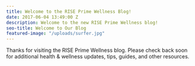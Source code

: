 ```yaml
---
title: Welcome to the RISE Prime Wellness Blog!
date: 2017-06-04 13:49:00 Z
description: Welcome to the new RISE Prime Wellness blog!
seo-title: Welcome to Our Blog
featured-image: "/uploads/surfer.jpg"
---
```


Thanks for visiting the RISE Prime Wellness blog. Please check back soon for additional health & wellness updates, tips, guides, and other resources.